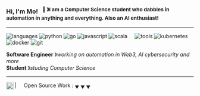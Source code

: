 ### Hi, I'm Mo! &nbsp;&nbsp;<sup>👾 &#12299;I am a Computer Science student who dabbles in automation in anything and everything. Also an AI enthusiast!</sup>

----

![languages](https://img.shields.io/static/v1?label=&message=languages:&color=111&style=flat-square)
![python](https://img.shields.io/static/v1?logo=python&label=&message=python&color=36465D&logoColor=AAA&style=flat-square&link=)
![go](https://img.shields.io/static/v1?logo=go&label=&message=golang&color=36465D&logoColor=AAA&style=flat-square)
![javascript](https://img.shields.io/static/v1?logo=javascript&label=&message=javascript&color=36465D&logoColor=AAA&style=flat-square)
![scala](https://img.shields.io/static/v1?logo=scala&label=&message=scala&color=36465D&logoColor=AAA&style=flat-square)
&nbsp;&nbsp;&nbsp;
![tools](https://img.shields.io/static/v1?label=&message=tools:&color=111&style=flat-square)
![kubernetes](https://img.shields.io/static/v1?logo=kubernetes&label=&message=kubernetes&color=36465D&logoColor=AAA&style=flat-square)
![docker](https://img.shields.io/static/v1?logo=docker&label=&message=docker&color=36465D&logoColor=AAA&style=flat-square)
![git](https://img.shields.io/static/v1?logo=git&label=&message=git&color=36465D&logoColor=AAA&style=flat-square)
&nbsp;&nbsp;&nbsp;

**Software Engineer** &#12299;_working on automation in Web3, AI cybersecurity and more_
<br/>
**Student** &#12299;_studing Computer Science_

----

<a href="https://twitter.com/frizzyyy0">
  <img align="left" alt="Mo's Twitter" width="20px" src="https://simpleicons.now.sh/twitter/495f7e" />
</a>


| &nbsp;&nbsp;&nbsp; Open Source Work : <sub>&#9660; &#9660; &#9660;</sub>
